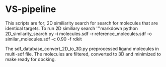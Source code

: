 # VS-pipeline
This scripts are for;
2D similiarity search for search for molecules that are identical targets.
To run 2D similiary search
'''markdown
python 2D_similarity_search.py -i molecules.sdf -r reference_molecules.sdf -o similar_molecules.sdf -c 0.90 -f rdkit

The sdf_database_convert_2D_to_3D.py preprocessed ligand molecules in multi-sdf file.
The molecules are filtered, converted to 3D and minimized to make ready for docking.
